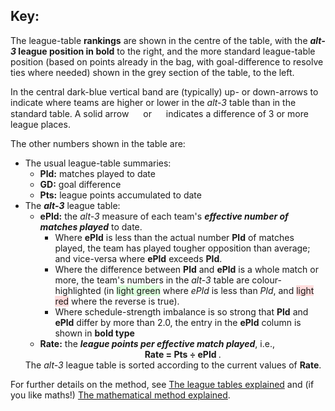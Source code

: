 ## Key:

The league-table **rankings** are shown in the centre of the table, with the **_alt-3_ league position in bold** to the right, and the more standard league-table position (based on points already in the bag, with goal-difference to resolve ties where needed) shown in the grey section of the table, to the left.

In the central dark-blue vertical band are (typically) up- or down-arrows to indicate where teams are higher or lower in the *alt-3* table than in the standard table. A solid arrow <img src="/assets/images/up2.svg" width="15"> or <img src="/assets/images/down2.svg" width="15"> indicates a difference of 3 or more league places.

The other numbers shown in the table are:

<ul>
	<li>The usual league-table summaries:
	        <ul>
			<li><b>Pld:</b> matches played to date</li>
        		<li><b>GD:</b> goal difference</li>
        		<li><b>Pts:</b> league points accumulated to date</li>
		</ul>
	</li>
    	<li>The <b><i>alt-3</i></b> league table:
        <ul>
		<li><b>ePld:</b> the <i>alt-3</i> measure of each team's
		<b><i>effective number of matches played</i></b> to date.
		<ul><li>Where <b>ePld</b> is less than the
		actual number <b>Pld</b> of matches played,
		the team has
		played tougher opposition than average; 
		and vice-versa where <b>ePld</b>
		exceeds <b>Pld</b>.</li>
		<li>Where the difference between <b>Pld</b> and <b>ePld</b>
		is a whole match or more,
		the team's numbers in the <i>alt-3</i> table are colour-highlighted
		(in
		<span style="background-color:#ddffdd;">light green</span>
		where <i>ePld</i> is less than <i>Pld</i>,
		and <span style="background-color:#ffdddd;">light red</span>
		where the reverse is true).</li>
		<li>Where schedule-strength imbalance is so strong that
		<b>Pld</b> and <b>ePld</b> differ by more than 2.0, the
		entry in the <b>ePld</b> column is shown in <b>bold type</b> </li>
		</ul></li>
        	<li><b>Rate:</b> the <b><i>league points per effective
		match played</i></b>, i.e., 
		<center>   <b>  Rate = Pts &#247; ePld </b>. </center>
		</li>
	</ul>
	The <i>alt-3</i> league table is sorted according to the current
		values of <b>Rate</b>.
	</li>
</ul>

  
For further details on the method, see 
[The league tables explained](/about/tables-explained/) and (if you like maths!) [The mathematical method explained](/about/the-maths/).

